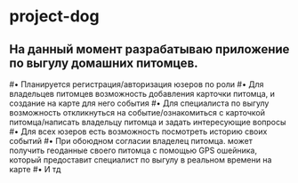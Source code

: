 # project-dog
## На данный момент разрабатываю приложение по выгулу домашних питомцев.

#• Планируется регистрация/авторизация юзеров по роли
#• Для владельцев питомцев возможность добавления карточки питомца, и создание на карте для него события
#• Для специалиста по выгулу возможность откликнуться на событие/ознакомиться с карточкой питомца/написать владельцу питомца и задать интересующие вопросы
#• Для всех юзеров есть возможность посмотреть историю своих событий
#• При обоюдном согласии владелец питомца. может получить геоданные своего питомца с помощью GPS ошейника, который предоставит специалист по выгулу в реальном времени на карте
#• И тд
